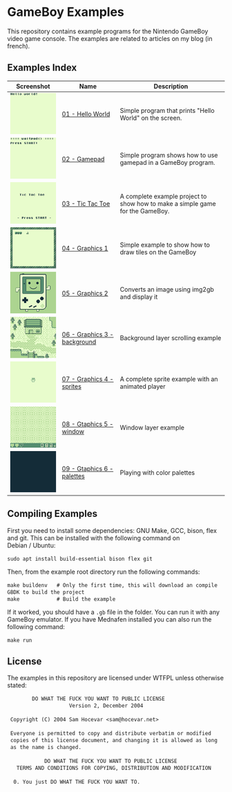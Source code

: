 # GameBoy Examples

This repository contains example programs for the Nintendo GameBoy video game console. The examples are related to articles on my blog (in french).


## Examples Index

| Screenshot                                              | Name                                                       | Description                                                                   |
|---------------------------------------------------------|------------------------------------------------------------|-------------------------------------------------------------------------------|
| ![](./01-hello-world/hello_screenshot.png)              | [01 - Hello World](./01-hello-world/)                      | Simple program that prints "Hello World" on the screen.                       |
| ![](./02-gamepad/gamepad_screenshot.gif)                | [02 - Gamepad](./02-gamepad/)                              | Simple program shows how to use gamepad in a GameBoy program.                 |
| ![](./03-tic-tac-toe/tictactoe_screenshot.gif)          | [03 - Tic Tac Toe](./03-tic-tac-toe/)                      | A complete example project to show how to make a simple game for the GameBoy. |
| ![](./04-graphics1/graphics1_screenshot.png)            | [04 - Graphics 1](./04-graphics1/)                         | Simple example to show how to draw tiles on the GameBoy                       |
| ![](./05-graphics2/graphics2_screenshot.png)            | [05 - Graphics 2](./05-graphics2/)                         | Converts an image using img2gb and display it                                 |
| ![](./06-graphics3-background/graphics3_screenshot.gif) | [06 - Graphics 3 - background](./06-graphics3-background/) | Background layer scrolling example                                            |
| ![](./07-graphics4-sprites/graphics4_screenshot.gif)    | [07 - Graphics 4 - sprites](./07-graphics4-sprites/)       | A complete sprite example with an animated player                             |
| ![](./08-graphics5-window/graphics5_screenshot.gif)     | [08 - Gtaphics 5 - window](./08-graphics5-window/)         | Window layer example                                                          |
| ![](./09-graphics6-palette/graphics6_screenshot.gif)    | [09 - Gtaphics 6 - palettes](./09-graphics6-palette/)      | Playing with color palettes                                                   |


## Compiling Examples

First you need to install some dependencies: GNU Make, GCC, bison, flex and git. This can be installed with the following command on Debian / Ubuntu:

    sudo apt install build-essential bison flex git

Then, from the example root directory run the following commands:

    make buildenv   # Only the first time, this will download an compile GBDK to build the project
    make            # Build the example

If it worked, you should have a `.gb` file in the folder. You can run it with any GameBoy emulator. If you have Mednafen installed you can also run the following command:

    make run


## License

The examples in this repository are licensed under WTFPL unless otherwise stated:

```
        DO WHAT THE FUCK YOU WANT TO PUBLIC LICENSE
                    Version 2, December 2004

 Copyright (C) 2004 Sam Hocevar <sam@hocevar.net>

 Everyone is permitted to copy and distribute verbatim or modified
 copies of this license document, and changing it is allowed as long
 as the name is changed.

            DO WHAT THE FUCK YOU WANT TO PUBLIC LICENSE
   TERMS AND CONDITIONS FOR COPYING, DISTRIBUTION AND MODIFICATION

  0. You just DO WHAT THE FUCK YOU WANT TO.
```
